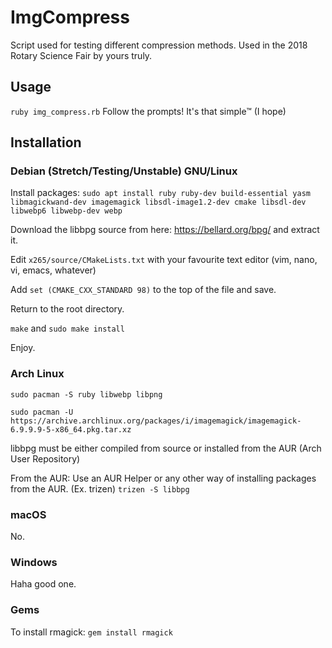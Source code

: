 # ImgCompress
Script used for testing different compression methods. Used in the 2018 Rotary Science Fair by yours truly.

## Usage
`ruby img_compress.rb`
Follow the prompts! It's that simple™ (I hope)

## Installation

### Debian (Stretch/Testing/Unstable) GNU/Linux

Install packages:
`sudo apt install ruby ruby-dev build-essential yasm libmagickwand-dev imagemagick libsdl-image1.2-dev cmake libsdl-dev libwebp6 libwebp-dev webp`

Download the libbpg source from here: https://bellard.org/bpg/ and extract it.

Edit `x265/source/CMakeLists.txt` with your favourite text editor (vim, nano, vi, emacs, whatever)

Add `set (CMAKE_CXX_STANDARD 98)` to the top of the file and save.

Return to the root directory.

`make` and `sudo make install`

Enjoy.

### Arch Linux

`sudo pacman -S ruby libwebp libpng`

`sudo pacman -U https://archive.archlinux.org/packages/i/imagemagick/imagemagick-6.9.9.9-5-x86_64.pkg.tar.xz`

libbpg must be either compiled from source or installed from the AUR (Arch User Repository)

From the AUR:
Use an AUR Helper or any other way of installing packages from the AUR. (Ex. trizen)
`trizen -S libbpg`

### macOS
No.

### Windows
Haha good one.

### Gems
To install rmagick:
`gem install rmagick`



